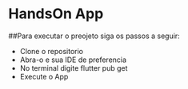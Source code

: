 # HandsOn App

##Para executar o preojeto siga os passos a seguir:
- Clone o repositorio
- Abra-o e sua IDE de preferencia
- No terminal digite flutter pub get
- Execute o App
